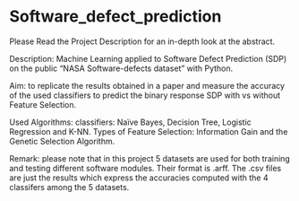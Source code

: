 # Software_defect_prediction
Please Read the Project Description for an in-depth look at the abstract.

Description: Machine Learning applied to Software Defect Prediction (SDP) on the public “NASA Software-defects dataset” with Python.

Aim: to replicate the results obtained in a paper and measure the accuracy of the used classifiers to predict the binary response SDP with vs without Feature Selection.

Used Algorithms: classifiers: Naïve Bayes, Decision Tree, Logistic Regression and K-NN. Types of Feature Selection: Information Gain and the Genetic Selection Algorithm.

Remark: please note that in this project 5 datasets are used for both training and testing different software modules. Their format is .arff. The .csv files are just the results which express the accuracies computed with the 4 classifers among the 5 datasets.
